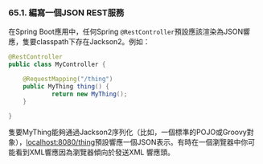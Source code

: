 
### 65.1. 編寫一個JSON REST服務

在Spring Boot應用中，任何Spring `@RestController`預設應該渲染為JSON響應，隻要classpath下存在Jackson2。例如：
```java
@RestController
public class MyController {

    @RequestMapping("/thing")
    public MyThing thing() {
            return new MyThing();
    }

}
```
隻要MyThing能夠通過Jackson2序列化（比如，一個標準的POJO或Groovy對象），[localhost:8080/thing](http://localhost:8080/thing)預設響應一個JSON表示。有時在一個瀏覽器中你可能看到XML響應因為瀏覽器傾向於發送XML
響應頭。
